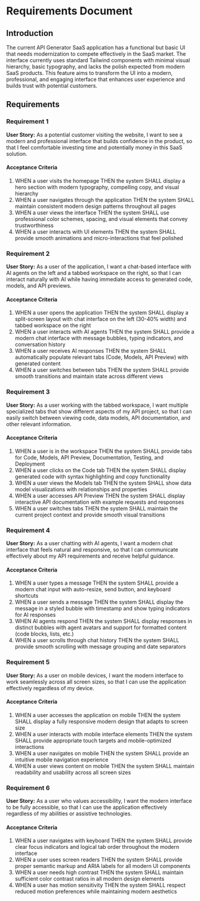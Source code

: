 # Requirements Document

## Introduction

The current API Generator SaaS application has a functional but basic UI that needs modernization to compete effectively in the SaaS market. The interface currently uses standard Tailwind components with minimal visual hierarchy, basic typography, and lacks the polish expected from modern SaaS products. This feature aims to transform the UI into a modern, professional, and engaging interface that enhances user experience and builds trust with potential customers.

## Requirements

### Requirement 1

**User Story:** As a potential customer visiting the website, I want to see a modern and professional interface that builds confidence in the product, so that I feel comfortable investing time and potentially money in this SaaS solution.

#### Acceptance Criteria

1. WHEN a user visits the homepage THEN the system SHALL display a hero section with modern typography, compelling copy, and visual hierarchy
2. WHEN a user navigates through the application THEN the system SHALL maintain consistent modern design patterns throughout all pages
3. WHEN a user views the interface THEN the system SHALL use professional color schemes, spacing, and visual elements that convey trustworthiness
4. WHEN a user interacts with UI elements THEN the system SHALL provide smooth animations and micro-interactions that feel polished

### Requirement 2

**User Story:** As a user of the application, I want a chat-based interface with AI agents on the left and a tabbed workspace on the right, so that I can interact naturally with AI while having immediate access to generated code, models, and API previews.

#### Acceptance Criteria

1. WHEN a user opens the application THEN the system SHALL display a split-screen layout with chat interface on the left (30-40% width) and tabbed workspace on the right
2. WHEN a user interacts with AI agents THEN the system SHALL provide a modern chat interface with message bubbles, typing indicators, and conversation history
3. WHEN a user receives AI responses THEN the system SHALL automatically populate relevant tabs (Code, Models, API Preview) with generated content
4. WHEN a user switches between tabs THEN the system SHALL provide smooth transitions and maintain state across different views

### Requirement 3

**User Story:** As a user working with the tabbed workspace, I want multiple specialized tabs that show different aspects of my API project, so that I can easily switch between viewing code, data models, API documentation, and other relevant information.

#### Acceptance Criteria

1. WHEN a user is in the workspace THEN the system SHALL provide tabs for Code, Models, API Preview, Documentation, Testing, and Deployment
2. WHEN a user clicks on the Code tab THEN the system SHALL display generated code with syntax highlighting and copy functionality
3. WHEN a user views the Models tab THEN the system SHALL show data model visualizations with relationships and properties
4. WHEN a user accesses API Preview THEN the system SHALL display interactive API documentation with example requests and responses
5. WHEN a user switches tabs THEN the system SHALL maintain the current project context and provide smooth visual transitions

### Requirement 4

**User Story:** As a user chatting with AI agents, I want a modern chat interface that feels natural and responsive, so that I can communicate effectively about my API requirements and receive helpful guidance.

#### Acceptance Criteria

1. WHEN a user types a message THEN the system SHALL provide a modern chat input with auto-resize, send button, and keyboard shortcuts
2. WHEN a user sends a message THEN the system SHALL display the message in a styled bubble with timestamp and show typing indicators for AI responses
3. WHEN AI agents respond THEN the system SHALL display responses in distinct bubbles with agent avatars and support for formatted content (code blocks, lists, etc.)
4. WHEN a user scrolls through chat history THEN the system SHALL provide smooth scrolling with message grouping and date separators

### Requirement 5

**User Story:** As a user on mobile devices, I want the modern interface to work seamlessly across all screen sizes, so that I can use the application effectively regardless of my device.

#### Acceptance Criteria

1. WHEN a user accesses the application on mobile THEN the system SHALL display a fully responsive modern design that adapts to screen size
2. WHEN a user interacts with mobile interface elements THEN the system SHALL provide appropriate touch targets and mobile-optimized interactions
3. WHEN a user navigates on mobile THEN the system SHALL provide an intuitive mobile navigation experience
4. WHEN a user views content on mobile THEN the system SHALL maintain readability and usability across all screen sizes

### Requirement 6

**User Story:** As a user who values accessibility, I want the modern interface to be fully accessible, so that I can use the application effectively regardless of my abilities or assistive technologies.

#### Acceptance Criteria

1. WHEN a user navigates with keyboard THEN the system SHALL provide clear focus indicators and logical tab order throughout the modern interface
2. WHEN a user uses screen readers THEN the system SHALL provide proper semantic markup and ARIA labels for all modern UI components
3. WHEN a user needs high contrast THEN the system SHALL maintain sufficient color contrast ratios in all modern design elements
4. WHEN a user has motion sensitivity THEN the system SHALL respect reduced motion preferences while maintaining modern aesthetics
